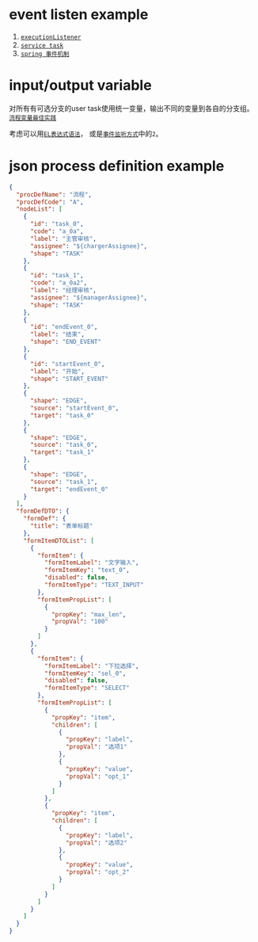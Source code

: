 # event listen example

1. [`executionListener`](https://docs.camunda.org/manual/7.9/user-guide/process-engine/delegation-code/#execution-listener)
2. [`service task`](https://docs.camunda.org/get-started/spring/service-task/#invoke-a-spring-bean-from-a-bpmn-2-0-service-task)
3. [`spring 事件机制`](https://docs.camunda.org/manual/7.16/user-guide/spring-boot-integration/the-spring-event-bridge/)

# input/output variable

对所有有可选分支的user task使用统一变量，输出不同的变量到各自的分支组。
[`流程变量最佳实践`](https://docs.camunda.io/docs/components/best-practices/development/handling-data-in-processes/)

考虑可以用[`EL表达式语法`](https://docs.camunda.org/manual/7.17/user-guide/process-engine/expression-language/)，
或是[`事件监听方式`](#event-listen-example)中的`2`。

# json process definition example

```json
{
  "procDefName": "流程",
  "procDefCode": "A",
  "nodeList": [
    {
      "id": "task_0",
      "code": "a_0a",
      "label": "主管审核",
      "assignee": "${chargerAssignee}",
      "shape": "TASK"
    },
    {
      "id": "task_1",
      "code": "a_0a2",
      "label": "经理审核",
      "assignee": "${managerAssignee}",
      "shape": "TASK"
    },
    {
      "id": "endEvent_0",
      "label": "结束",
      "shape": "END_EVENT"
    },
    {
      "id": "startEvent_0",
      "label": "开始",
      "shape": "START_EVENT"
    },
    {
      "shape": "EDGE",
      "source": "startEvent_0",
      "target": "task_0"
    },
    {
      "shape": "EDGE",
      "source": "task_0",
      "target": "task_1"
    },
    {
      "shape": "EDGE",
      "source": "task_1",
      "target": "endEvent_0"
    }
  ],
  "formDefDTO": {
    "formDef": {
      "title": "表单标题"
    },
    "formItemDTOList": [
      {
        "formItem": {
          "formItemLabel": "文字输入",
          "formItemKey": "text_0",
          "disabled": false,
          "formItemType": "TEXT_INPUT"
        },
        "formItemPropList": [
          {
            "propKey": "max_len",
            "propVal": "100"
          }
        ]
      },
      {
        "formItem": {
          "formItemLabel": "下拉选择",
          "formItemKey": "sel_0",
          "disabled": false,
          "formItemType": "SELECT"
        },
        "formItemPropList": [
          {
            "propKey": "item",
            "children": [
              {
                "propKey": "label",
                "propVal": "选项1"
              },
              {
                "propKey": "value",
                "propVal": "opt_1"
              }
            ]
          },
          {
            "propKey": "item",
            "children": [
              {
                "propKey": "label",
                "propVal": "选项2"
              },
              {
                "propKey": "value",
                "propVal": "opt_2"
              }
            ]
          }
        ]
      }
    ]
  }
}
```
